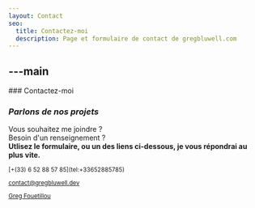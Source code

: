 ```yaml
---
layout: Contact
seo:
  title: Contactez-moi
  description: Page et formulaire de contact de gregbluwell.com
---
```




---main
---

<PageTitle>
  ### Contactez-moi

  ### _Parlons de nos projets_
</PageTitle>

Vous souhaitez me joindre ?  
Besoin d'un renseignement ?  
<strong className="text-green-500">Utlisez le formulaire, ou un des liens ci-dessous, je vous répondrai au plus vite.</strong>

<Sep size="12" />

<small>
  <Icon src="/icons/cell-phone.svg" className="icon-w-30 inline mr-1 align-middle fill-current text-omega-500" />[+(33) 6 52 88 57 85](tel:+33652885785)

  <Icon src="/icons/mail.svg" className="mr-2 inline align-middle fill-current text-omega-500" />contact@gregbluwell.dev

  <Icon src="/icons/logo-linkedin.svg" className="mr-2 inline align-middle fill-current text-omega-500" /> [Greg Fouetillou](https://www.linkedin.com/in/greg-fouetillou-a2047a266/)


</small>